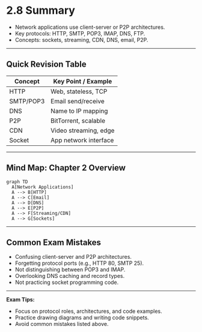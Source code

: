 # 2.8 Summary

- Network applications use client-server or P2P architectures.
- Key protocols: HTTP, SMTP, POP3, IMAP, DNS, FTP.
- Concepts: sockets, streaming, CDN, DNS, email, P2P.

---

## Quick Revision Table
| Concept      | Key Point / Example         |
|--------------|----------------------------|
| HTTP         | Web, stateless, TCP        |
| SMTP/POP3    | Email send/receive         |
| DNS          | Name to IP mapping         |
| P2P          | BitTorrent, scalable       |
| CDN          | Video streaming, edge      |
| Socket       | App network interface      |

---

## Mind Map: Chapter 2 Overview
```mermaid
graph TD
  A[Network Applications]
  A --> B[HTTP]
  A --> C[Email]
  A --> D[DNS]
  A --> E[P2P]
  A --> F[Streaming/CDN]
  A --> G[Sockets]
```

---

## Common Exam Mistakes
- Confusing client-server and P2P architectures.
- Forgetting protocol ports (e.g., HTTP 80, SMTP 25).
- Not distinguishing between POP3 and IMAP.
- Overlooking DNS caching and record types.
- Not practicing socket programming code.

---

**Exam Tips:**
- Focus on protocol roles, architectures, and code examples.
- Practice drawing diagrams and writing code snippets.
- Avoid common mistakes listed above. 